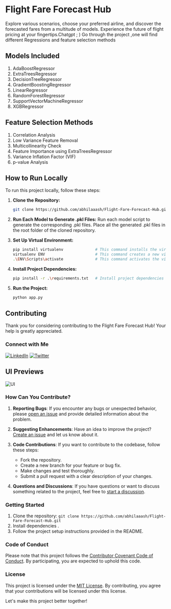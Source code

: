# Flight Fare Forecast Hub
Explore various scenarios, choose your preferred airline, and discover the forecasted fares from a multitude of models. Experience the future of flight pricing at your fingertips.Chatgpt ; )
Go through the project ,one will find  different Regressions and feature selection methods

## Models Included

1.	AdaBoostRegressor
2.	ExtraTreesRegressor
3.	DecisionTreeRegressor
4.	GradientBoostingRegressor
5.	LinearRegressor
6.	RandomForestRegressor
7.	SupportVectorMachineRegressor
8.	XGBRegressor


## Feature Selection Methods
1. Correlation Analysis
2. Low Variance Feature Removal
3. Multicollinearity Check
4. Feature Importance using ExtraTreesRegressor
5. Variance Inflation Factor (VIF)
6. p-value Analysis


## How to Run Locally

To run this project locally, follow these steps:

1. **Clone the Repository:**
   ```bash
   git clone https://github.com/abhilaaash/Flight-Fare-Forecast-Hub.git

2. **Run Each Model to Generate .pkl Files:**
Run each model script to generate the corresponding .pkl files. Place all the generated .pkl files in the root folder of the cloned repository.

3. **Set Up Virtual Environment:**
    ```bash
    pip install virtualenv              # This command installs the virtualenv package, a tool for creating isolated Python environments.      
    virtualenv ENV                      # This command creates a new virtual environment named "ENV" in your current directory.
    .\ENV\Scripts\activate              # This command activates the virtual environment named "ENV".

4. **Install Project Dependencies:**
    ```bash
    pip install -r .\requirements.txt   # Install project dependencies

5. **Run the Project:**
    ```bash
    python app.py


## Contributing

Thank you for considering contributing to the Flight Fare Forecast Hub! Your help is greatly appreciated.
### Connect with Me

[![LinkedIn](https://img.shields.io/badge/-LinkedIn-222222?style=flat-square&logo=linkedin&logoColor=white)](https://www.linkedin.com/in/your-linkedin-profile/)
[![Twitter](https://img.shields.io/badge/-Twitter-222222?style=flat-square&logo=twitter&logoColor=white)](https://twitter.com/your-twitter-handle)

## UI Previews



![UI](FFP.gif)


### How Can You Contribute?

1. **Reporting Bugs**: If you encounter any bugs or unexpected behavior, please [open an issue](https://github.com/abhilaaash/Flight-Fare-Forecast-Hub.git/issues) and provide detailed information about the problem.

2. **Suggesting Enhancements**: Have an idea to improve the project? [Create an issue](https://github.com/abhilaaash/Flight-Fare-Forecast-Hub.git/issues) and let us know about it.

3. **Code Contributions**: If you want to contribute to the codebase, follow these steps:
   - Fork the repository.
   - Create a new branch for your feature or bug fix.
   - Make changes and test thoroughly.
   - Submit a pull request with a clear description of your changes.

4. **Questions and Discussions**: If you have questions or want to discuss something related to the project, feel free to [start a discussion](https://github.com/abhilaaash/Flight-Fare-Forecast-Hub.git/discussions).

### Getting Started

1. Clone the repository: `git clone https://github.com/abhilaaash/Flight-Fare-Forecast-Hub.git`
2. Install dependencies .
3. Follow the project setup instructions provided in the README.

### Code of Conduct

Please note that this project follows the [Contributor Covenant Code of Conduct](CODE_OF_CONDUCT.md). By participating, you are expected to uphold this code.

### License

This project is licensed under the [MIT License](LICENSE). By contributing, you agree that your contributions will be licensed under this license.

Let's make this project better together!
